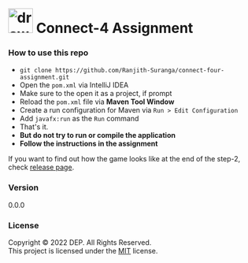 # <img src="src/main/resources/asset/connect-four.png" alt="drawing" width="50"/> Connect-4 Assignment

### How to use this repo
* `git clone https://github.com/Ranjith-Suranga/connect-four-assignment.git`
* Open the `pom.xml` via IntelliJ IDEA
* Make sure to the open it as a project, if prompt
* Reload the `pom.xml` file via **Maven Tool Window**
* Create a run configuration for Maven via `Run > Edit Configuration`
* Add `javafx:run` as the `Run` command
* That's it. 
* **But do not try to run or compile the application**
* **Follow the instructions in the assignment**

If you want to find out how the game looks like at the end of the step-2, check [release page](https://github.com/Ranjith-Suranga/connect-four-assignment/releases/tag/v2.0.0).

### Version
0.0.0

### License
Copyright © 2022 DEP. All Rights Reserved. <br>
This project is licensed under the [MIT](LICENSE.txt) license.
